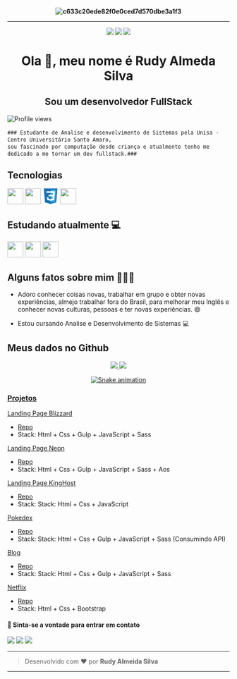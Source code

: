 <h4 align="center">

 
![c633c20ede82f0e0ced7d570dbe3a1f3](https://user-images.githubusercontent.com/70382532/138322189-2db8df52-9dcb-40a0-88a8-c365466bd33d.gif)

<hr>

  <div>
   <a href="https://bit.ly/githubbbs" target="_blank"><img src="https://img.shields.io/badge/WhatsApp-25D366?style=for-the-badge&logo=whatsapp&logoColor=white" target="_blank"></a>
   <a href="https://www.linkedin.com/in/devfullmaster/" target="_blank"><img src="https://img.shields.io/badge/-LinkedIn-%230077B5?style=for-the-badge&logo=linkedin&logoColor=white" target="_blank"></a>
   <a href="https://instagram.com/rudyefamilia" target="_blank"><img src="https://img.shields.io/badge/-Instagram-%23E4405F?style=for-the-badge&logo=instagram&logoColor=white" target="_blank"></a> 
  
  
 
   
</div>
</h4>

<h1 align="center">Ola 👋, meu nome é Rudy Almeda Silva</h1>
<h2 align="center">Sou um desenvolvedor FullStack

</h2>

![Profile views](https://gpvc.arturio.dev/devfullmaster)
```
### Estudante de Analise e desenvolvimento de Sistemas pela Unisa - Centro Universitário Santo Amaro, 
sou fascinado por computação desde criança e atualmente tenho me dedicado a me tornar um dev fullstack.###
```
<h2>​Tecnologias</h2>

<p align="left">
  <img src="https://raw.githubusercontent.com/danielcranney/readme-generator/main/public/icons/skills/javascript-colored.svg" width="36" height="36"/>
  <img src="https://raw.githubusercontent.com/danielcranney/readme-generator/main/public/icons/skills/html5-colored.svg" width="36" height="36"/>
  <img src="https://raw.githubusercontent.com/devicons/devicon/master/icons/css3/css3-original.svg" height="36" width="36">
  <img src="https://cdn.jsdelivr.net/gh/devicons/devicon/icons/git/git-original.svg" height="36" width="36">
  
</p>
  
<h2>Estudando atualmente 💻</h2> 

<p align="left">
  <img src="https://cdn.jsdelivr.net/gh/devicons/devicon/icons/typescript/typescript-original.svg" width="36" height="36"/>
  <img src="https://cdn.jsdelivr.net/gh/devicons/devicon/icons/react/react-original.svg" width="36" height="36"/>
  <img src="https://cdn.jsdelivr.net/gh/devicons/devicon/icons/nodejs/nodejs-plain.svg" width="36" height="36"/>
          
</p>
  
 


</div>



## Alguns fatos sobre mim 👨🏻‍💻

- Adoro conhecer coisas novas, trabalhar em grupo e obter novas experiências, almejo trabalhar fora do Brasil, para melhorar meu Inglês e conhecer novas culturas, pessoas e ter novas experiências. 😄

- Estou cursando Analise e Desenvolvimento de Sistemas 💻


## Meus dados no Github
<div align="center">
  <a href="https://github.com/devfullmaster">
  <img height="180em" src="https://github-readme-stats.vercel.app/api?username=devfullmaster&show_icons=true&theme=dark&include_all_commits=true&count_private=true"/>
  <img height="180em" src="https://github-readme-stats.vercel.app/api/top-langs/?username=devfullmaster&layout=compact&langs_count=7&theme=dark"/>
  
  
  
  ![Snake animation](https://github.com/devfullmaster/devfullmaster/blob/output/github-contribution-grid-snake.svg)
</div>


### Projetos
 
 



[Landing Page Blizzard](https://projeto-landing-page-blizzard.vercel.app/)

- [Repo](https://github.com/devfullmaster/Projeto-Landing-Page-Blizzard)
- Stack: Html + Css + Gulp + JavaScript + Sass

[Landing Page Neon](https://projeto-neon-beige.vercel.app/)

- [Repo](https://github.com/devfullmaster/Projeto-Neon)
- Stack: Html + Css + Gulp + JavaScript + Sass + Aos

[Landing Page KingHost](https://projeto-king-host.vercel.app/)

- [Repo](https://github.com/devfullmaster/Projeto-KingHost)
- Stack: Stack: Html + Css + JavaScript

[Pokedex](http://projeto-pokedex-eight.vercel.app/)

- [Repo](https://github.com/devfullmaster/Projeto-Pokedex)
- Stack: Stack: Html + Css + Gulp + JavaScript + Sass (Consumindo API)

[Blog](http://projeto-blog-nine.vercel.app/)

- [Repo](https://github.com/devfullmaster/Projeto-Blog)
- Stack: Stack: Html + Css + Gulp + JavaScript + Sass

[Netflix](https://netflix-rho-opal.vercel.app/)

- [Repo](https://github.com/devfullmaster/App-Filmes)
- Stack: Html + Css + Bootstrap

#### 💬 Sinta-se a vontade para entrar em contato

<a href="https://bit.ly/githubbbs" target="_blank"><img src="https://img.shields.io/badge/WhatsApp-25D366?style=for-the-badge&logo=whatsapp&logoColor=white" target="_blank"></a>
 <a href="https://www.linkedin.com/in/devfullmaster/" target="_blank"><img src="https://img.shields.io/badge/-LinkedIn-%230077B5?style=for-the-badge&logo=linkedin&logoColor=white" target="_blank"></a>
   <a href="https://instagram.com/rudyefamilia" target="_blank"><img src="https://img.shields.io/badge/-Instagram-%23E4405F?style=for-the-badge&logo=instagram&logoColor=white" target="_blank"></a> 
  

---

> Desenvolvido com ❤️ por **Rudy Almeida Silva**

---





 

